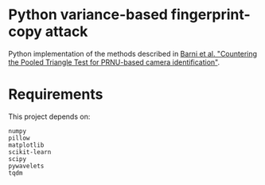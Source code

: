 # Python variance-based fingerprint-copy attack

Python implementation of the methods described in [Barni et al. "Countering the Pooled Triangle Test for PRNU-based camera identification"](https://ieeexplore.ieee.org/abstract/document/8630778).

# Requirements
This project depends on:
```
numpy
pillow
matplotlib
scikit-learn
scipy
pywavelets
tqdm
```
